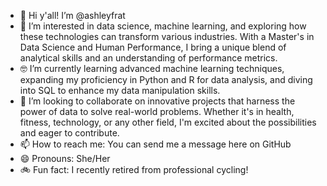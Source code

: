- 👋 Hi y'all! I’m @ashleyfrat
- 👀 I’m interested in data science, machine learning, and exploring how these technologies can transform various industries. With a Master's in Data Science and Human Performance, I bring a unique blend of analytical skills and an understanding of performance metrics.
- 🤓 I’m currently learning advanced machine learning techniques, expanding my proficiency in Python and R for data analysis, and diving into SQL to enhance my data manipulation skills.
- 💞 I’m looking to collaborate on innovative projects that harness the power of data to solve real-world problems. Whether it's in health, fitness, technology, or any other field, I'm excited about the possibilities and eager to contribute.
- 📫 How to reach me: You can send me a message here on GitHub
- 😄 Pronouns: She/Her
- 🚲 Fun fact: I recently retired from professional cycling!

<!---
ashleyfrat/ashleyfrat is a ✨ special ✨ repository because its `README.md` (this file) appears on your GitHub profile.
You can click the Preview link to take a look at your changes.
--->
